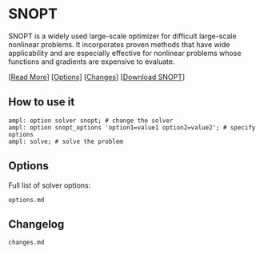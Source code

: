 # SNOPT

SNOPT is a widely used large-scale optimizer for difficult large-scale nonlinear problems. It incorporates proven methods that have wide applicability and are especially effective for nonlinear problems whose functions and gradients are expensive to evaluate.

[[Read More](https://ampl.com/products/solvers/solvers-we-sell/snopt/)]
[[Options](options.md)]
[[Changes](changes.md)]
[[Download SNOPT](https://portal.ampl.com/user/ampl/download/snopt)]

## How to use it

```ampl
ampl: option solver snopt; # change the solver
ampl: option snopt_options 'option1=value1 option2=value2'; # specify options
ampl: solve; # solve the problem
```

## Options

Full list of solver options:
```{toctree}
options.md
```

## Changelog

```{toctree}
changes.md
```